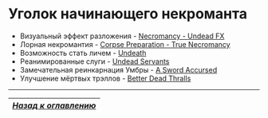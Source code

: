 # Уголок начинающего некроманта

+ Визуальный эффект разложения - [Necromancy - Undead FX](http://www.nexusmods.com/skyrim/mods/36158/?)
+ Лорная некромантия - [Corpse Preparation - True Necromancy](http://www.nexusmods.com/skyrim/mods/35378/?)
+ Возможность стать личем - [Undeath](http://www.nexusmods.com/skyrim/mods/40607/?)
+ Реанимированные слуги - [Undead Servants](http://www.nexusmods.com/skyrim/mods/64382/?)
+ Замечательная реинкарнация Умбры - [A Sword Accursed](http://www.nexusmods.com/skyrim/mods/58611/?)
+ Улучшение мёртвых трэллов - [Better Dead Thralls](http://www.nexusmods.com/skyrim/mods/58069/?)

------

|[*Назад к оглавлению*](../01_Оглавление.md)|
|:---:|
